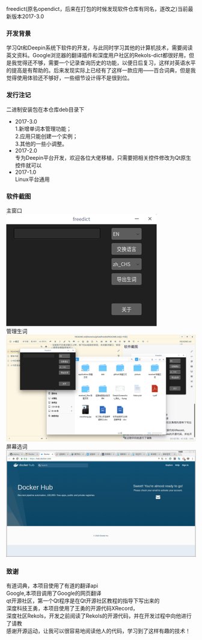 freedict(原名opendict，后来在打包的时候发现软件仓库有同名，遂改之)当前最新版本2017-3.0

### 开发背景    
学习Qt和Deepin系统下软件的开发，与此同时学习其他的计算机技术，需要阅读英文资料。Google浏览器的翻译插件和深度用户社区的Rekols-dict都很好用，但是我觉得还不够，需要一个记录查询历史的功能，以便日后复习，这样对英语水平的提高是有帮助的。后来发现实际上已经有了这样一款应用——百合词典，但是我觉得使用体验还不够好，一些细节设计得不是很到位。    

### 发行注记
二进制安装包在本仓库deb目录下      
- 2017-3.0    
1.新增单词本管理功能；    
2.应用只能创建一个实例；    
3.其他的一些小调整。 
- 2017-2.0     
专为Deepin平台开发，欢迎各位大佬移植，只需要把相关控件修改为Qt原生控件就可以
- 2017-1.0     
Linux平台通用        

### 软件截图
主窗口    
![主窗口](./README/mainwindow.png)    
管理生词
![管理生词](./README/manage_words.gif)    
屏幕选词
![屏幕选词](./README/using.gif)

### 致谢    
有道词典，本项目使用了有道的翻译api    
Google,本项目调用了Google的网页翻译    
qt开源社区，第一个Qt程序是在Qt开源社区教程的指导下写出来的    
深度科技王勇，本项目使用了王勇的开源代码XRecord，    
深度社区Rekols，开发之前阅读了Rekols的开源代码，并在开发过程中向他进行了请教    
感谢开源运动，让我可以很容易地阅读他人的代码，学习到了这样有趣的技术！    
